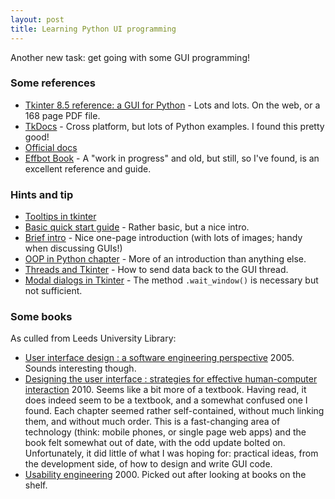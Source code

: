```yaml
---
layout: post
title: Learning Python UI programming
---
```


Another new task: get going with some GUI programming!

### Some references

- [Tkinter 8.5 reference: a GUI for Python](http://infohost.nmt.edu/tcc/help/pubs/tkinter/web/index.html) - Lots and lots.  On the web, or a 168 page PDF file.
- [TkDocs](http://www.tkdocs.com/tutorial/index.html) - Cross platform, but lots of Python examples.  I found this pretty good!
- [Official docs](https://docs.python.org/3.6/library/tk.html)
- [Effbot Book](http://effbot.org/tkinterbook/) - A "work in progress" and old, but still, so I've found, is an excellent reference and guide.

<!--more-->

### Hints and tip

- [Tooltips in tkinter](https://stackoverflow.com/questions/3221956)
- [Basic quick start guide](http://usingpython.com/simple-gui-programming/) - Rather basic, but a nice intro.
- [Brief intro](http://www.devdungeon.com/content/gui-programming-python) - Nice one-page introduction (with lots of images; handy when discussing GUIs!)
- [OOP in Python chapter](http://python-textbok.readthedocs.io/en/1.0/Introduction_to_GUI_Programming.html) - More of an introduction than anything else.
- [Threads and Tkinter](http://stupidpythonideas.blogspot.co.uk/2013/10/why-your-gui-app-freezes.html) - How to send data back to the GUI thread.
- [Modal dialogs in Tkinter](http://effbot.org/tkinterbook/tkinter-dialog-windows.htm) - The method `.wait_window()` is necessary but not sufficient.


### Some books

As culled from Leeds University Library:

- [User interface design : a software engineering perspective](http://lib.leeds.ac.uk/record=b2465501~S5)  2005.  Sounds interesting though.
- [Designing the user interface : strategies for effective human-computer interaction](http://lib.leeds.ac.uk/record=b3181441~S5)  2010.  Seems like a bit more of a textbook.  Having read, it does indeed seem to be a textbook, and a somewhat confused one I found.  Each chapter seemed rather self-contained, without much linking them, and without much order.  This is a fast-changing area of technology (think: mobile phones, or single page web apps) and the book felt somewhat out of date, with the odd update bolted on.  Unfortunately, it did little of what I was hoping for: practical ideas, from the development side, of how to design and write GUI code.
- [Usability engineering](http://lib.leeds.ac.uk/record=b2024752~S5)  2000.  Picked out after looking at books on the shelf.
